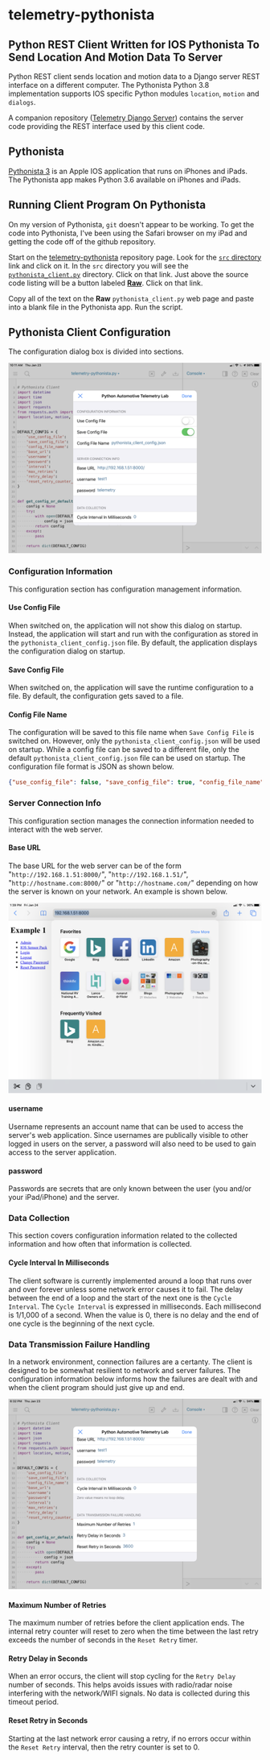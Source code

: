 # telemetry-pythonista

## Python REST Client Written for IOS Pythonista To Send Location And Motion Data To Server

Python REST client sends location and motion data to a Django server REST interface on a different computer.  The Pythonista Python 3.8 implementation supports IOS specific Python modules ```location```, ```motion``` and ```dialogs```.  

A companion repository ([Telemetry Django Server](https://github.com/thatlarrypearson/telemetry-django-server)) contains the server code providing the REST interface used by this client code.

## Pythonista

[Pythonista 3](https://apps.apple.com/us/app/pythonista-3/id1085978097) is an Apple IOS application that runs on iPhones and iPads.   The Pythonista app makes Python 3.6 available on iPhones and iPads.  

## Running Client Program On Pythonista

On my version of Pythonista, ```git``` doesn't appear to be working.  To get the code into Pythonista, I've been using the Safari browser on my iPad and getting the code off of the github repository.  

Start on the [telemetry-pythonista](https://github.com/thatlarrypearson/telemetry-pythonista) repository page.  Look for the [```src``` directory](https://github.com/thatlarrypearson/telemetry-pythonista/tree/master/src) link and click on it.  In the ```src``` directory you will see the [```pythonista_client.py```](https://github.com/thatlarrypearson/telemetry-pythonista/blob/master/src/pythonista_client.py) directory.  Click on that link.  Just above the source code listing will be a button labeled [**Raw**](https://raw.githubusercontent.com/thatlarrypearson/telemetry-pythonista/master/src/pythonista_client.py).  Click on that link.

Copy all of the text on the **Raw** ```pythonista_client.py``` web page and paste into a blank file in the Pythonista app.  Run the script.

## Pythonista Client Configuration

The configuration dialog box is divided into sections.

![Pythonista Client Configuration Dialog](docs/ConfigDialog.png)

### Configuration Information

This configuration section has configuration management information.

#### Use Config File

When switched on, the application will not show this dialog on startup.  Instead, the application will start and run with the configuration as stored in the ```pythonista_client_config.json``` file.  By default, the application displays the configuration dialog on startup.

#### Save Config File

When switched on, the application will save the runtime configuration to a file.  By default, the configuration gets saved to a file.

#### Config File Name

The configuration will be saved to this file name when ```Save Config File``` is switched on.  However, only the ```pythonista_client_config.json``` will be used on startup.  While a config file can be saved to a different file, only the default ```pythonista_client_config.json``` file can be used on startup.   The configuration file format is JSON as shown below.

```JSON
{"use_config_file": false, "save_config_file": true, "config_file_name": "pythonista_client_config.json", "base_url": "http://192.168.1.51:8000/", "username": "test1", "password": "telemetry", "interval": "0", "max_retries": "1", "retry_delay": "3", "reset_retry_counter_duration": "3600"}
```

### Server Connection Info

This configuration section manages the connection information needed to interact with the web server.

#### Base URL

The base URL for the web server can be of the form "```http://192.168.1.51:8000/```", "```http://192.168.1.51/```", "```http://hostname.com:8000/```" or "```http://hostname.com/```" depending on how the server is known on your network.  An example is shown below.

![Base URL Web Page](docs/BaseURLExample.png)

#### username

Username represents an account name that can be used to access the server's web application.  Since usernames are publically visible to other logged in users on the server, a password will also need to be used to gain access to the server application.

#### password

Passwords are secrets that are only known between the user (you and/or your iPad/iPhone) and the server.

### Data Collection

This section covers configuration information related to the collected information and how often that information is collected.

#### Cycle Interval In Milliseconds

The client software is currently implemented around a loop that runs over and over forever unless some network error causes it to fail.  The delay between the end of a loop and the start of the next one is the ```Cycle Interval```.  The ```Cycle Interval``` is expressed in milliseconds.  Each millisecond is 1/1,000 of a second.  When the value is 0, there is no delay and the end of one cycle is the beginning of the next cycle.

### Data Transmission Failure Handling

In a network environment, connection failures are a certanty.  The client is designed to be somewhat resilient to network and server failures.  The configuration information below informs how the failures are dealt with and when the client program should just give up and end.

![Pythonista Client Configuration Dialog](docs/ConfigDialog2.png)

#### Maximum Number of Retries

The maximum number of retries before the client application ends.  The internal retry counter will reset to zero when the time between the last retry exceeds the number of seconds in the ```Reset Retry``` timer.

#### Retry Delay in Seconds

When an error occurs, the client will stop cycling for the ```Retry Delay``` number of seconds.  This helps avoids issues with radio/radar noise interfering with the network/WIFI signals.  No data is collected during this timeout period.

#### Reset Retry in Seconds

Starting at the last network error causing a retry, if no errors occur within the ```Reset Retry``` interval, then the retry counter is set to 0.